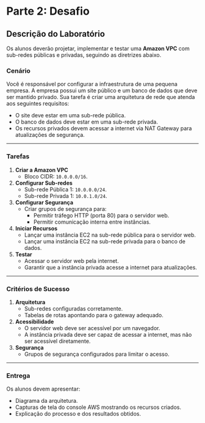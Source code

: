 # **Parte 2: Desafio**

## **Descrição do Laboratório**
Os alunos deverão projetar, implementar e testar uma **Amazon VPC** com sub-redes públicas e privadas, seguindo as diretrizes abaixo.

### **Cenário**
Você é responsável por configurar a infraestrutura de uma pequena empresa. A empresa possui um site público e um banco de dados que deve ser mantido privado. Sua tarefa é criar uma arquitetura de rede que atenda aos seguintes requisitos:
- O site deve estar em uma sub-rede pública.
- O banco de dados deve estar em uma sub-rede privada.
- Os recursos privados devem acessar a internet via NAT Gateway para atualizações de segurança.

---

### **Tarefas**
1. **Criar a Amazon VPC**
   - Bloco CIDR: `10.0.0.0/16`.
2. **Configurar Sub-redes**
   - Sub-rede Pública 1: `10.0.0.0/24`.
   - Sub-rede Privada 1: `10.0.1.0/24`.
3. **Configurar Segurança**
   - Criar grupos de segurança para:
     - Permitir tráfego HTTP (porta 80) para o servidor web.
     - Permitir comunicação interna entre instâncias.
4. **Iniciar Recursos**
   - Lançar uma instância EC2 na sub-rede pública para o servidor web.
   - Lançar uma instância EC2 na sub-rede privada para o banco de dados.
5. **Testar**
   - Acessar o servidor web pela internet.
   - Garantir que a instância privada acesse a internet para atualizações.

---

### **Critérios de Sucesso**
1. **Arquitetura**
   - Sub-redes configuradas corretamente.
   - Tabelas de rotas apontando para o gateway adequado.
2. **Acessibilidade**
   - O servidor web deve ser acessível por um navegador.
   - A instância privada deve ser capaz de acessar a internet, mas não ser acessível diretamente.
3. **Segurança**
   - Grupos de segurança configurados para limitar o acesso.

---

### **Entrega**
Os alunos devem apresentar:
- Diagrama da arquitetura.
- Capturas de tela do console AWS mostrando os recursos criados.
- Explicação do processo e dos resultados obtidos.